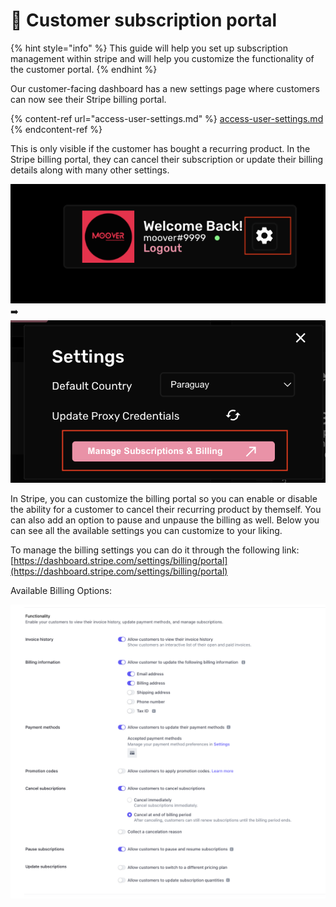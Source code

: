 # 🏧 Customer subscription portal

{% hint style="info" %}
This guide will help you set up subscription management within stripe and will help you customize the functionality of the customer portal.
{% endhint %}

Our customer-facing dashboard has a new settings page where customers can now see their Stripe billing portal.&#x20;

{% content-ref url="access-user-settings.md" %}
[access-user-settings.md](access-user-settings.md)
{% endcontent-ref %}

This is only visible if the customer has bought a recurring product. In the Stripe billing portal, they can cancel their subscription or update their billing details along with many other settings.

![](<../.gitbook/assets/Screen Shot 2022-06-26 at 1.05.05 PM.png>)       ➡️         ![](<../.gitbook/assets/Screen Shot 2022-06-26 at 1.05.10 PM.png>)



In Stripe, you can customize the billing portal so you can enable or disable the ability for a customer to cancel their recurring product by themself. You can also add an option to pause and unpause the billing as well. Below you can see all the available settings you can customize to your liking.

To manage the billing settings you can do it through the following link: [https://dashboard.stripe.com/settings/billing/portal](https://dashboard.stripe.com/settings/billing/portal)



Available Billing Options:



![](<../.gitbook/assets/Screen Shot 2022-06-26 at 1.00.36 PM.png>)
